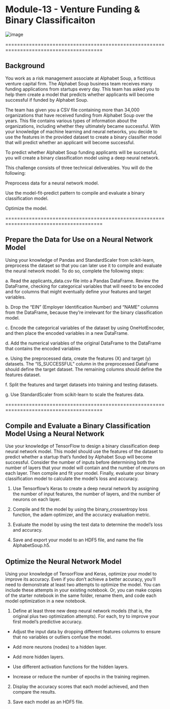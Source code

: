 # Module-13 - Venture Funding & Binary Classificaiton

![image](https://user-images.githubusercontent.com/108433370/206267800-45601f5b-c757-4a4c-adcb-7f2440f1417c.png)

=======================================================================================

## Background

You work as a risk management associate at Alphabet Soup, a fictitious venture capital firm. The Alphabet Soup business team receives many funding applications from startups every day. This team has asked you to help them create a model that predicts whether applicants will become successful if funded by Alphabet Soup.

The team has given you a CSV file containing more than 34,000 organizations that have received funding from Alphabet Soup over the years. This file contains various types of information about the organizations, including whether they ultimately became successful. With your knowledge of machine learning and neural networks, you decide to use the features in the provided dataset to create a binary classifier model that will predict whether an applicant will become successful.

To predict whether Alphabet Soup funding applicants will be successful, you will create a binary classification model using a deep neural network.

This challenge consists of three technical deliverables. You will do the following:

Preprocess data for a neural network model.

Use the model-fit-predict pattern to compile and evaluate a binary classification model.

Optimize the model.

=======================================================================================

## Prepare the Data for Use on a Neural Network Model

Using your knowledge of Pandas and StandardScaler from scikit-learn, preprocess the dataset so that you can later use it to compile and evaluate the neural network model. To do so, complete the following steps:

a. Read the applicants_data.csv file into a Pandas DataFrame. Review the DataFrame, checking for categorical variables that will need to be encoded and for columns that might eventually define your features and target variables.

b. Drop the “EIN” (Employer Identification Number) and “NAME” columns from the DataFrame, because they’re irrelevant for the binary classification model.

c. Encode the categorical variables of the dataset by using OneHotEncoder, and then place the encoded variables in a new DataFrame.

d. Add the numerical variables of the original DataFrame to the DataFrame that contains the encoded variables

e. Using the preprocessed data, create the features (X) and target (y) datasets. The “IS_SUCCESSFUL” column in the preprocessed DataFrame should define the target dataset. The remaining columns should define the features dataset.

f. Split the features and target datasets into training and testing datasets.

g. Use StandardScaler from scikit-learn to scale the features data.

=======================================================================================

## Compile and Evaluate a Binary Classification Model Using a Neural Network

Use your knowledge of TensorFlow to design a binary classification deep neural network model. This model should use the features of the dataset to predict whether a startup that’s funded by Alphabet Soup will become successful. Consider the number of inputs before determining both the number of layers that your model will contain and the number of neurons on each layer. Then compile and fit your model. Finally, evaluate your binary classification model to calculate the model’s loss and accuracy.

1. Use Tensorflow’s Keras to create a deep neural network by assigning the number of input features, the number of layers, and the number of neurons on each layer.

2. Compile and fit the model by using the binary_crossentropy loss function, the adam optimizer, and the accuracy evaluation metric.

3. Evaluate the model by using the test data to determine the model’s loss and accuracy.

4. Save and export your model to an HDF5 file, and name the file AlphabetSoup.h5.

## Optimize the Neural Network Model

Using your knowledge of TensorFlow and Keras, optimize your model to improve its accuracy. Even if you don’t achieve a better accuracy, you'll need to demonstrate at least two attempts to optimize the model. You can include these attempts in your existing notebook. Or, you can make copies of the starter notebook in the same folder, rename them, and code each model optimization in a new notebook.

1. Define at least three new deep neural network models (that is, the original plus two optimization attempts). For each, try to improve your first model’s predictive accuracy.

  - Adjust the input data by dropping different features columns to ensure that no variables or outliers confuse the model.

 - Add more neurons (nodes) to a hidden layer.

 - Add more hidden layers.

 -  Use different activation functions for the hidden layers.

 - Increase or reduce the number of epochs in the training regimen.

2. Display the accuracy scores that each model achieved, and then compare the results.

3. Save each model as an HDF5 file.
